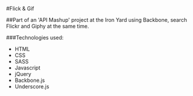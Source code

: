 #Flick & Gif

##Part of an 'API Mashup' project at the Iron Yard using Backbone, search Flickr and Giphy at the same time.

###Technologies used:

* HTML
* CSS
* SASS
* Javascript
* jQuery
* Backbone.js
* Underscore.js
